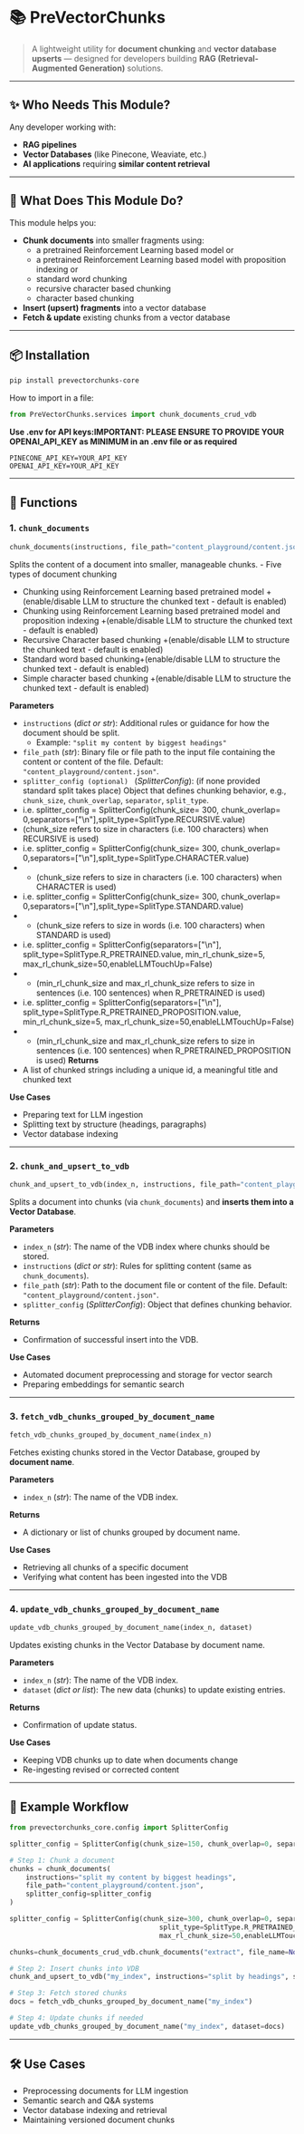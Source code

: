 # 📚 PreVectorChunks

> A lightweight utility for **document chunking** and **vector database upserts** — designed for developers building **RAG (Retrieval-Augmented Generation)** solutions.

---

## ✨ Who Needs This Module?
Any developer working with:
- **RAG pipelines**
- **Vector Databases** (like Pinecone, Weaviate, etc.)
- **AI applications** requiring **similar content retrieval**

---

## 🎯 What Does This Module Do?
This module helps you:
- **Chunk documents** into smaller fragments using:
  - a pretrained Reinforcement Learning based model or
  - a pretrained Reinforcement Learning based model with proposition indexing or
  - standard word chunking
  - recursive character based chunking
  - character based chunking
- **Insert (upsert) fragments** into a vector database  
- **Fetch & update** existing chunks from a vector database  

---

## 📦 Installation
```bash
pip install prevectorchunks-core
```

How to import in a file:  
```python
from PreVectorChunks.services import chunk_documents_crud_vdb
```

**Use .env for API keys:IMPORTANT: PLEASE ENSURE TO PROVIDE YOUR OPENAI_API_KEY as MINIMUM in an .env file or as required**
```
PINECONE_API_KEY=YOUR_API_KEY
OPENAI_API_KEY=YOUR_API_KEY
```

---

## 📄 Functions

### 1. `chunk_documents`
```python
chunk_documents(instructions, file_path="content_playground/content.json", splitter_config=SplitterConfig())
```
Splits the content of a document into smaller, manageable chunks. - Five types of document chunking
- Chunking using Reinforcement Learning based pretrained model +(enable/disable LLM to structure the chunked text - default is enabled)
- Chunking using Reinforcement Learning based pretrained model and proposition indexing +(enable/disable LLM to structure the chunked text - default is enabled)
- Recursive Character based chunking +(enable/disable LLM to structure the chunked text - default is enabled)
- Standard word based chunking+(enable/disable LLM to structure the chunked text - default is enabled)
- Simple character based chunking +(enable/disable LLM to structure the chunked text - default is enabled)


**Parameters**
- `instructions` (*dict or str*): Additional rules or guidance for how the document should be split.  
  - Example: `"split my content by biggest headings"`
- `file_path` (*str*): Binary file or file path to the input file containing the content or content of the file. Default: `"content_playground/content.json"`.
- `splitter_config (optional) ` (*SplitterConfig*): (if none provided standard split takes place) Object that defines chunking behavior, e.g., `chunk_size`, `chunk_overlap`, `separator`, `split_type`.
- i.e. splitter_config = SplitterConfig(chunk_size= 300, chunk_overlap= 0,separators=["\n"],split_type=SplitType.RECURSIVE.value)
- (chunk_size refers to size in characters (i.e. 100 characters) when RECURSIVE is used)
- i.e. splitter_config = SplitterConfig(chunk_size= 300, chunk_overlap= 0,separators=["\n"],split_type=SplitType.CHARACTER.value)
- - (chunk_size refers to size in characters (i.e. 100 characters) when CHARACTER is used)
- i.e. splitter_config = SplitterConfig(chunk_size= 300, chunk_overlap= 0,separators=["\n"],split_type=SplitType.STANDARD.value)
- - (chunk_size refers to size in words (i.e. 100 characters) when STANDARD is used)
- i.e. splitter_config = SplitterConfig(separators=["\n"],
                                     split_type=SplitType.R_PRETRAINED.value, min_rl_chunk_size=5,
                                     max_rl_chunk_size=50,enableLLMTouchUp=False)
- - (min_rl_chunk_size and max_rl_chunk_size refers to size in sentences (i.e. 100 sentences) when R_PRETRAINED is used)
- i.e. splitter_config = SplitterConfig(separators=["\n"],
                                     split_type=SplitType.R_PRETRAINED_PROPOSITION.value, min_rl_chunk_size=5,
                                     max_rl_chunk_size=50,enableLLMTouchUp=False)
- - (min_rl_chunk_size and max_rl_chunk_size refers to size in sentences (i.e. 100 sentences) when R_PRETRAINED_PROPOSITION is used)
**Returns**
- A list of chunked strings including a unique id, a meaningful title and chunked text

**Use Cases**
- Preparing text for LLM ingestion
- Splitting text by structure (headings, paragraphs)
- Vector database indexing

---

### 2. `chunk_and_upsert_to_vdb`
```python
chunk_and_upsert_to_vdb(index_n, instructions, file_path="content_playground/content.json", splitter_config=SplitterConfig())
```
Splits a document into chunks (via `chunk_documents`) and **inserts them into a Vector Database**.

**Parameters**
- `index_n` (*str*): The name of the VDB index where chunks should be stored.
- `instructions` (*dict or str*): Rules for splitting content (same as `chunk_documents`).
- `file_path` (*str*): Path to the document file or content of the file. Default: `"content_playground/content.json"`.
- `splitter_config` (*SplitterConfig*): Object that defines chunking behavior.

**Returns**
- Confirmation of successful insert into the VDB.

**Use Cases**
- Automated document preprocessing and storage for vector search
- Preparing embeddings for semantic search

---

### 3. `fetch_vdb_chunks_grouped_by_document_name`
```python
fetch_vdb_chunks_grouped_by_document_name(index_n)
```
Fetches existing chunks stored in the Vector Database, grouped by **document name**.

**Parameters**
- `index_n` (*str*): The name of the VDB index.

**Returns**
- A dictionary or list of chunks grouped by document name.

**Use Cases**
- Retrieving all chunks of a specific document
- Verifying what content has been ingested into the VDB

---

### 4. `update_vdb_chunks_grouped_by_document_name`
```python
update_vdb_chunks_grouped_by_document_name(index_n, dataset)
```
Updates existing chunks in the Vector Database by document name.

**Parameters**
- `index_n` (*str*): The name of the VDB index.  
- `dataset` (*dict or list*): The new data (chunks) to update existing entries.

**Returns**
- Confirmation of update status.

**Use Cases**
- Keeping VDB chunks up to date when documents change
- Re-ingesting revised or corrected content

---

## 🚀 Example Workflow
```python
from prevectorchunks_core.config import SplitterConfig

splitter_config = SplitterConfig(chunk_size=150, chunk_overlap=0, separator=["\n"], split_type=SplitType.R_PRETRAINED_PROPOSITION.value)

# Step 1: Chunk a document
chunks = chunk_documents(
    instructions="split my content by biggest headings",
    file_path="content_playground/content.json",
    splitter_config=splitter_config
)

splitter_config = SplitterConfig(chunk_size=300, chunk_overlap=0, separators=["\n"],
                                     split_type=SplitType.R_PRETRAINED_PROPOSITION.value, min_rl_chunk_size=5,
                                     max_rl_chunk_size=50,enableLLMTouchUp=False)

chunks=chunk_documents_crud_vdb.chunk_documents("extract", file_name=None, file_path="content.txt",splitter_config=splitter_config)

# Step 2: Insert chunks into VDB
chunk_and_upsert_to_vdb("my_index", instructions="split by headings", splitter_config=splitter_config)

# Step 3: Fetch stored chunks
docs = fetch_vdb_chunks_grouped_by_document_name("my_index")

# Step 4: Update chunks if needed
update_vdb_chunks_grouped_by_document_name("my_index", dataset=docs)
```

---

## 🛠 Use Cases
- Preprocessing documents for LLM ingestion  
- Semantic search and Q&A systems  
- Vector database indexing and retrieval  
- Maintaining versioned document chunks

